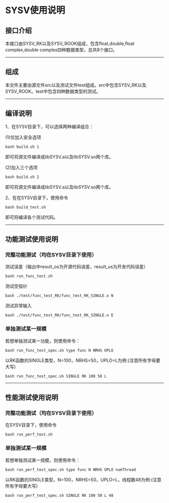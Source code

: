 
# SYSV使用说明
## 接口介绍
本接口由SYSV_RK以及SYSV_ROOK组成，包含float,double,float complex,double complex四种数据类型，总共8个接口。
****
## 组成
本文件主要由源文件src以及测试文件test组成。src中包含SYSV_RK以及SYSV_ROOK。test中包含四种数据类型的测试。
****
## 编译说明
1、在SYSV目录下，可以选择两种编译组合：

(1)仅加入安全选项
```
bash build.sh 1
```
即可将源文件编译成libSYSV.a以及libSYSV.so两个库。

(2)加入三个选项
```
bash build.sh 2
```
即可将源文件编译成libSYSV.a以及libSYSV.so两个库。


2、在在SYSV目录下，使用命令
```
bash build_test.sh
```
即可将编译各个测试代码。
****
## 功能测试使用说明
### 完整功能测试（均在SYSV目录下使用）
测试误差（输出中result_os为开源代码误差，result_us为开发代码误差）
```
bash run_func_test.sh
```
测试空指针
```
bash ./test/func_test_RK/func_test_RK_SINGLE.o N
```
测试异常输入
```
bash ./test/func_test_RK/func_test_RK_SINGLE.o E
```
### 单独测试某一规模
若想单独测试某一功能，则使用命令：
```
bash run_func_test_spec.sh type func N NRHS UPLO
```
以RK函数的SINGLE类型，N=100，NRHS=50，UPLO=L为例:(注意所有字母要大写)
```
bash run_func_test_spec.sh SINGLE RK 100 50 L
```
       
****
## 性能测试使用说明
### 完整功能测试（均在SYSV目录下使用）
在SYSV目录下，使用命令
```
bash run_perf_test.sh
```
### 单独测试某一规模
若想单独测试某一规模，则使用命令：
```
bash run_perf_test_spec.sh type func N NRHS UPLO numThread
```
以RK函数的SINGLE类型，N=100，NRHS=50，UPLO=L，线程数48为例:(注意所有字母要大写)
```
bash run_perf_test_spec.sh SINGLE RK 100 50 L 48
```




